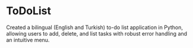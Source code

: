 # ToDoList
Created a bilingual (English and Turkish) to-do list application in Python, allowing users to add, delete, and list tasks with robust error handling and an intuitive menu.
